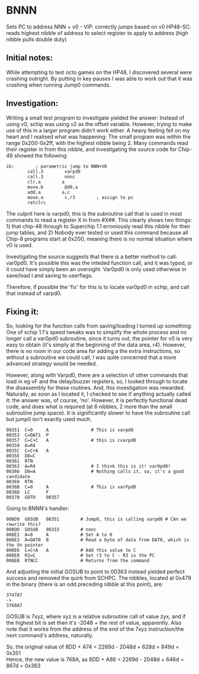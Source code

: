 # BNNN
Sets PC to address NNN + v0 - VIP: correctly jumps based on v0 HP48-SC: reads highest nibble of address to select register to apply to address (high nibble pulls double duty)

## Initial notes:

While attempting to test octo games on the HP48, I discovered several were crashing outright. By putting in key pauses I was able to work out that it was crashing when running Jump0 commands.

## Investigation:

Writing a small test program to investigate yielded the answer: Instead of using v0, schip was using v2 as the offset variable. However, trying to make use of this in a larger program didn't work either. A heavy feeling fell on my heart and I realised what was happening: The small program was within the range 0x200-0x2ff, with the highest nibble being 2. Many commands read their register in from this nibble, and investigating the source code for Chip-48 showed the following:

```
ib:        ; parametric jump to NNN+V0
        call.3        varpd0
        call.3        nnnc
        clr.a        a
        move.b        @d0,a
        add.a        a,c
        move.a        c,r3        ; assign to pc
        retclrc
```

The culprit here is varpd0, this is the subroutine call that is used in most commands to read a register X in from #X##. This clearly shows two things: 1) that chip-48 through to Superchip 1.1 erroniously read this nibble for their jump tables, and 2) Nobody ever tested or used this command because all Chip-8 programs start at 0x200, meaning there is no normal situation where v0 is used.

Investigating the source suggests that there is a better method to call: var0pd0. It's possible this was the inteded function call, and it was typod, or it could have simply been an oversight. Var0pd0 is only used otherwise in save/load I and saving to userflags.

Therefore, if possible the 'fix' for this is to locate var0pd0 in schip, and call that instead of varpd0.

## Fixing it:

So, looking for the function calls from saving/loading I turned up something: One of schip 1.1's speed tweaks was to simplify the whole process and no longer call a var0pd0 subroutine, since it turns out, the pointer for v0 is very easy to obtain (it's simply at the beginning of the data area, r4). However, there is no room in our code area for adding a the extra instructions, so without a subroutine we could call, I was quite concerned that a more advanced strategy would be needed.

However, along with Varpd0, there are a selection of other commands that load in eg vF and the delay/buzzer registers, so, I looked through to locate the disassembly for these routines. And, this investigation was rewarded. Naturally, as soon as I located it, I checked to see if anything actually called it: the answer was, of course, 'no'. However, it is perfectly functional dead code, and does what is required (at 6 nibbles, 2 more than the small subroutine jump space). It is significantly slower to have the subroutine call but jump0 isn't exactly used much.

```
00351  C=0     A 				# This is varpd0
00353  C=DAT1  P
00357  C=C+C   A 				# this is cvarpd0
00359  A=R4
0035C  C=C+A   A
0035E  D0=C
00361  RTN
00363  A=R4 					# I think this is it! var0pd0!
00366  D0=A 					# Nothing calls it, so, it's a good candidate
00369  RTN
0036B  C=0     A 				# This is varFpd0
0036D  LC      F
00370  GOTO    00357
```

Going to BNNN's handler:

```
008D9  GOSUB   00351 		# Jump0, this is calling varpd0 # CAn we rewrite this?
008DD  GOSUB   00333		# nnnc
008E1  A=0     A 			# Set A to 0
008E3  A=DAT0  B 			# Read a byte of data from DAT0, which is the Vn pointer
008E6  C=C+A   A 			# Add this value to C
008E8  R3=C 				# Set r3 to C - R3 is the PC
008EB  RTNCC 				# Returns from the command
```

And adjusting the initial GOSUB to point to 00363 instead yielded perfect success and removed the quirk from SCHPC. The nibbles, located at 0x479 in the binary (there is an odd preceding nibble at this point), are:
```
3747A7
->
3768A7
```

GOSUB is 7xyz, where xyz is a relative subroutine call of value zyx, and if the highest bit is set then it's -2048 + the rest of value, apparently. Also note that it works from the address of the end of the 7xyz instruction/the next command's address, naturally.

So, the original value of 8DD + A74 = 2269d - 2048d + 628d = 849d = 0x351  
Hence, the new value is 768A, as 8DD + A86 = 2269d - 2048d + 646d = 867d = 0x363  